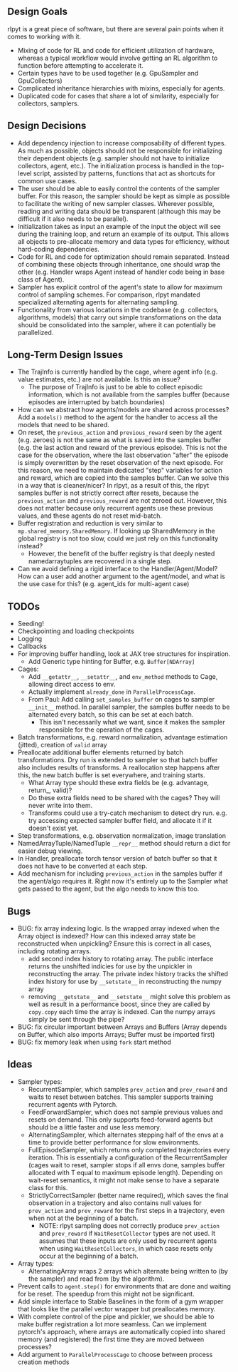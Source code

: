 ## Design Goals

rlpyt is a great piece of software, but there are several pain points when it comes to working with it.
- Mixing of code for RL and code for efficient utilization of hardware, whereas a typical workflow would involve getting an RL algorithm to function before attempting to accelerate it.
- Certain types have to be used together (e.g. GpuSampler and GpuCollectors)
- Complicated inheritance hierarchies with mixins, especially for agents.
- Duplicated code for cases that share a lot of similarity, especially for collectors, samplers.


## Design Decisions

- Add dependency injection to increase composability of different types. As much as possible, objects should not be responsible for initializing their dependent objects (e.g. sampler should not have to initialize collectors, agent, etc.). The initialization process is handled in the top-level script, assisted by patterns, functions that act as shortcuts for common use cases.
- The user should be able to easily control the contents of the sampler buffer. For this reason, the sampler should be kept as simple as possible to facilitate the writing of new sampler classes. Wherever possible, reading and writing data should be transparent (although this may be difficult if it also needs to be parallel).
- Initialization takes as input an example of the input the object will see during the training loop, and return an example of its output. This allows all objects to pre-allocate memory and data types for efficiency, without hard-coding dependencies.
- Code for RL and code for optimization should remain separated. Instead of combining these objects through inheritance, one should wrap the other (e.g. Handler wraps Agent instead of handler code being in base class of Agent).
- Sampler has explicit control of the agent's state to allow for maximum control of sampling schemes. For comparison, rlpyt mandated specialized alternating agents for alternating sampling.
- Functionality from various locations in the codebase (e.g. collectors, algorithms, models) that carry out simple transformations on the data should be consolidated into the sampler, where it can potentially be parallelized. 


## Long-Term Design Issues

- The TrajInfo is currently handled by the cage, where agent info (e.g. value estimates, etc.) are not available. Is this an issue?
    - The purpose of TrajInfo is just to be able to collect episodic information, which is not available from the samples buffer (because episodes are interrupted by batch boundaries)
- How can we abstract how agents/models are shared across processes? Add a `models()` method to the agent for the handler to access all the models that need to be shared.
- On reset, the `previous_action` and `previous_reward` seen by the agent (e.g. zeroes) is not the same as what is saved into the samples buffer (e.g. the last action and reward of the previous episode). This is not the case for the observation, where the last observation "after" the episode is simply overwritten by the reset observation of the next episode. For this reason, we need to maintain dedicated "step" variables for action and reward, which are copied into the samples buffer. Can we solve this in a way that is cleaner/nicer?
    In rlpyt, as a result of this, the rlpyt samples buffer is not strictly correct after resets, because the `previous_action` and `previous_reward` are not zeroed out. However, this does not matter because only recurrent agents use these previous values, and these agents do not reset mid-batch.
- Buffer registration and reduction is very similar to `mp.shared_memory.SharedMemory`. If looking up SharedMemory in the global registry is not too slow, could we just rely on this functionality instead?
    - However, the benefit of the buffer registry is that deeply nested namedarraytuples are recovered in a single step.
- Can we avoid defining a rigid interface to the Handler/Agent/Model? How can a user add another argument to the agent/model, and what is the use case for this? (e.g. agent_ids for multi-agent case)


## TODOs

- Seeding!
- Checkpointing and loading checkpoints
- Logging
- Callbacks
- For improving buffer handling, look at JAX tree structures for inspiration.
    - Add Generic type hinting for Buffer, e.g. `Buffer[NDArray]`
- Cages:
    - Add `__getattr__`, `__setattr__`, and `env_method` methods to Cage, allowing direct access to env.
    - Actually implement `already_done` in `ParallelProcessCage`.
    - From Paul: Add calling `set_samples_buffer` on cages to sampler `__init__` method. In parallel sampler, the samples buffer needs to be alternated every batch, so this can be set at each batch.
        - This isn't necessarily what we want, since it makes the sampler responsible for the operation of the cages.
- Batch transformations, e.g. reward normalization, advantage estimation (jitted), creation of `valid` array
- Preallocate additional buffer elements returned by batch transformations. Dry run is extended to sampler so that batch buffer also includes results of transforms. A reallocation step happens after this, the new batch buffer is set everywhere, and training starts.
    - What Array type should these extra fields be (e.g. advantage, return_, valid)?
    - Do these extra fields need to be shared with the cages? They will never write into them.
    - Transforms could use a try-catch mechanism to detect dry run. e.g. try accessing expected sampler buffer field, and allocate it if it doesn't exist yet.
- Step transformations, e.g. observation normalization, image translation
- NamedArrayTuple/NamedTuple `__repr__` method should return a dict for easier debug viewing.
- In Handler, preallocate torch tensor version of batch buffer so that it does not have to be converted at each step.
- Add mechanism for including `previous_action` in the samples buffer if the agent/algo requires it. Right now it's entirely up to the Sampler what gets passed to the agent, but the algo needs to know this too.


## Bugs

- BUG: fix array indexing logic. Is the wrapped array indexed when the Array object is indexed? How can this indexed array state be reconstructed when unpickling? Ensure this is correct in all cases, including rotating arrays.
    - add second index history to rotating array. The public interface returns the unshifted indicies for use by the unpickler in reconstructing the array. The private index history tracks the shifted index history for use by `__setstate__` in reconstructing the numpy array
    - removing `__getstate__` and `__setstate__` might solve this problem as well as result in a performance boost, since they are called by `copy.copy` each time the array is indexed. Can the numpy arrays simply be sent through the pipe?
- BUG: fix circular important between Arrays and Buffers (Array depends on Buffer, which also imports Arrays; Buffer must be imported first)
- BUG: fix memory leak when using `fork` start method


## Ideas

- Sampler types:
    - RecurrentSampler, which samples `prev_action` and `prev_reward` and waits to reset between batches. This sampler supports training recurrent agents with Pytorch.
    - FeedForwardSampler, which does not sample previous values and resets on demand. This only supports feed-forward agents but should be a little faster and use less memory.
    - AlternatingSampler, which alternates stepping half of the envs at a time to provide better performance for slow environments.
    - FullEpisodeSampler, which returns only completed trajectories every iteration. This is essentially a configuration of the RecurrentSampler (cages wait to reset, sampler stops if all envs done, samples buffer allocated with T equal to maximum episode length). Depending on wait-reset semantics, it might not make sense to have a separate class for this.
    - StrictlyCorrectSampler (better name required), which saves the final observation in a trajectory and also contains null values for `prev_action` and `prev_reward` for the first steps in a trajectory, even when not at the beginning of a batch.
        - NOTE: rlpyt sampling does not correctly produce `prev_action` and `prev_reward` if `WaitResetCollector` types are not used. It assumes that these inputs are only used by recurrent agents when using `WaitResetCollectors`, in which case resets only occur at the beginning of a batch.
- Array types:
    - AlternatingArray wraps 2 arrays which alternate being written to (by the sampler) and read from (by the algorithm).
- Prevent calls to `agent.step()` for environments that are done and waiting for be reset. The speedup from this might not be significant.
- Add simple interface to Stable Baselines in the form of a gym wrapper that looks like the parallel vector wrapper but preallocates memory.
- With complete control of the pipe and pickler, we should be able to make buffer registration a lot more seamless. Can we implement pytorch's approach, where arrays are automatically copied into shared memory (and registered) the first time they are moved between processes?
- Add argument to `ParallelProcessCage` to choose between process creation methods

